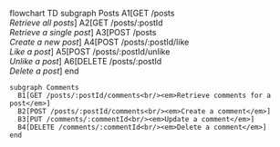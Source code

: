 flowchart TD
subgraph Posts
A1[GET /posts<br/><em>Retrieve all posts</em>]
A2[GET /posts/:postId<br/><em>Retrieve a single post</em>]
A3[POST /posts<br/><em>Create a new post</em>]
A4[POST /posts/:postId/like<br/><em>Like a post</em>]
A5[POST /posts/:postId/unlike<br/><em>Unlike a post</em>]
A6[DELETE /posts/:postId<br/><em>Delete a post</em>]
end

    subgraph Comments
      B1[GET /posts/:postId/comments<br/><em>Retrieve comments for a post</em>]
      B2[POST /posts/:postId/comments<br/><em>Create a comment</em>]
      B3[PUT /comments/:commentId<br/><em>Update a comment</em>]
      B4[DELETE /comments/:commentId<br/><em>Delete a comment</em>]
    end
